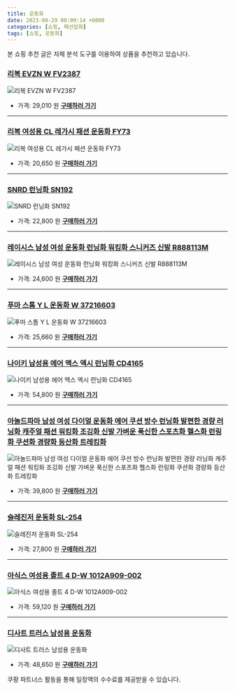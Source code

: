 ```yaml
---
title: 운동화
date: 2023-08-29 00:09:14 +0800
categories: [쇼핑, 패션잡화]
tags: [쇼핑, 운동화]
---
```

본 쇼핑 추천 글은 자체 분석 도구를 이용하여 상품을 추천하고 있습니다.
### [리복 EVZN W FV2387](https://link.coupang.com/re/AFFSDP?lptag=AF1030537&pageKey=5318730946&itemId=7730376410&vendorItemId=75020558974&traceid=V0-153-ad905120bb59967d&requestid=20230907000914544243893493&token=31850C%7CMIXED)
![리복 EVZN W FV2387](https://ads-partners.coupang.com/image1/0L5suC8bOnx73LYq0MwKxJKDxgFdeQfErU11y3eMvFu62mLyY9QVXpcHEYdJGWz563dk6cyHNGNfOj8Ew3V-ly0pD-_BVamCKdEoK8S6GSfn5GwVnIbQMxQfYhwjcvLa0XKgZfhBVJwi50A6BDbZIAY-Z7J9UN7tcs2JEXkAJidKnv-WDnbnvIWV44rrEWMmXyycBCeq-orboGPllRawLfIxtWUZOU0NFDG96lPxg4tTegXP-a8Jd0Sfc5tID25uxxz1fAdCtwjXAJe4qldW)
- 가격: 29,010 원
[**구매하러 가기**](https://link.coupang.com/re/AFFSDP?lptag=AF1030537&pageKey=5318730946&itemId=7730376410&vendorItemId=75020558974&traceid=V0-153-ad905120bb59967d&requestid=20230907000914544243893493&token=31850C%7CMIXED)
---
### [리복 여성용 CL 레가시 패션 운동화 FY73](https://link.coupang.com/re/AFFSDP?lptag=AF1030537&pageKey=5313164401&itemId=7704368694&vendorItemId=74994614010&traceid=V0-153-267cf05cbf8e312b&requestid=20230907000914544243893493&token=31850C%7CMIXED)
![리복 여성용 CL 레가시 패션 운동화 FY73](https://ads-partners.coupang.com/image1/rtKg7mpKzghXMIPHrvtxAiPEi8vArK_9rTkrVuJ5ZLEzqV1-N2LqgBof6O_H-t-CN7oHnaBmF0ebhLjTWgoRFodaZH4FfkjNWaD-TuYy5gsIFhpLvAxRJd3pxR5QY9-mVSiknsSeATUFPgLSC5-jnjgehvXv9YbE6awI3-U2mhGuLkTYsJSpIV5NX2uInttmtS2qjNpJu-h2gykJ4hNnDMFS3MRjnfhRswoittFp4d8mn5mBiRZRheAd0sHOpg03MD0iAYkk6L240C_7iTo=)
- 가격: 20,650 원
[**구매하러 가기**](https://link.coupang.com/re/AFFSDP?lptag=AF1030537&pageKey=5313164401&itemId=7704368694&vendorItemId=74994614010&traceid=V0-153-267cf05cbf8e312b&requestid=20230907000914544243893493&token=31850C%7CMIXED)
---
### [SNRD 런닝화 SN192](https://link.coupang.com/re/AFFSDP?lptag=AF1030537&pageKey=140376536&itemId=409052867&vendorItemId=4001885322&traceid=V0-153-68ff5dac68beee24&requestid=20230907000914544243893493&token=31850C%7CMIXED)
![SNRD 런닝화 SN192](https://ads-partners.coupang.com/image1/b--lTNd2rSVkDXtUb9P5tfKmPr8CLTLlMYQX5rDR3qO28joeNejjPcC606lMT6PS7r3oGLmoBP54HP_TVhMjr8jJ2rDy0Sc0JBYmwpmB5NpLLX3GOoahrqZ8mJjdRgLzDcemF3ztebpLnu4iCKQmq8YDMOvLD-HrEewRBLT6iK_gTFmRshDBdRL058sQXrHJaIzz5NCZBJ6FRsvqjse30re-dL1pmkx6QG1DCrst4wgG7W2_HUWcgKDkKzFmed8tAuU35b_e0b81dnwVbTPX)
- 가격: 22,800 원
[**구매하러 가기**](https://link.coupang.com/re/AFFSDP?lptag=AF1030537&pageKey=140376536&itemId=409052867&vendorItemId=4001885322&traceid=V0-153-68ff5dac68beee24&requestid=20230907000914544243893493&token=31850C%7CMIXED)
---
### [레이시스 남성 여성 운동화 런닝화 워킹화 스니커즈 신발 R888113M](https://link.coupang.com/re/AFFSDP?lptag=AF1030537&pageKey=6729424979&itemId=15675132843&vendorItemId=82890608326&traceid=V0-153-0391cfa5c34d57c5&clickBeacon=%2FC25seaUEKmnkek34C5vvYTvyNGii7PppfN%2Fx8OsAVktkX2WrP3rm%2FqwgDmLoFng%2BW7DR1j%2FuGkn4%2BEVDnC2scvTfLvpPyO4MjkZfpovm0Ku3i4pVQQyEfI2p9PenobxjssbZeL2XGWLE2lXPNufPauiFoIzvcAT3Zn03Eq84caZRVKhgYfhsswUeo48RLgwrtUAAbezZzpT12uLao18ktsYcx6ci6E4tfrA82JndrtHo4%2FMbx%2FXuJqgUhVHlCjvvYKywJa0UjBF%2F%2BTNj4t1ritaTm1ErpH9%2BcbFdPpxf1KRk1aDERo6bnM%2FjCAz1n98x%2F%2BvRmd6DkXqqgTAX2cWcYGw6sQg8AprHcRaAkEckmYEQiVmMvW70pv6FGaBdwMjFt%2FsrFxV6WyFcobhwWSPsV26dovxCCTm44tfGZ0PWcMuPuH1lM2Sv%2Fb76qOA7GWdtX7naY1YERECpH8ljfvmvX42aVhPdNsO87Vn9iNfZL%2Bbzv0HIs4XzxQaNpoKNDUufsdky7qMO6KLXqO89jJcmPzMzi0x7FhvagkTt5ULFpNG9OiGB8lmW%2BwPJw2LOECexlhjMaeKMQ8fZclFcN0%2FKzFJhwdPzKCTyiz7i8zqSAwN86DYYxy0jzFojwuxCi7ll%2FvphNAqIltTFwCOUjLSu6GBocbkfK%2BgXrbjkEn4c7KJM8pKFr7YEz1GZid3payKPRQvUzwOCcI8I373Abzul8p%2BWGayktQuWLb7%2BMeRzoy7EKrQyg9KVrpuQGn3EJNpLN8F%2FLZSuHiNMODQ6fn4EPlvxMLtBUj7evP2S0OnNQFbazEwXlUWLBEH7UWWqsrhgJnsH22IjX6eLdQMz3x%2BZ30vO07MdP8IWRLQ5L%2Fb7%2Fg%3D&requestid=20230907000914544243893493&token=31850C%7CMIXED)
![레이시스 남성 여성 운동화 런닝화 워킹화 스니커즈 신발 R888113M](https://ads-partners.coupang.com/image1/P0ud_Zq6BXF9E5WuP5jeEFisSHml8KsyVn4z5s-T8Q49Wn46UWV3xthGBDaqFM-8XFUNRliSS0bXQ608sHgKVGyyQ4G7hpK2e1fAIb1XpQfnzWNj1o3X91BzGs5LNK62FdQWayuaiQoO82MOVXxkPOyvIFr-1A1DM34WWAcv91j8Mfi25OFG3R81pnYmoIveuhs1AYdF5B9XXHUMTkkDVLxjmtnyiFVNFyh32FyCYc-5s8KlXgUFmOFUPvbHy07cEF4ZZXRrJ2UI_3QssKLvMqLQr4uaekvrDgiZeNEHlHUeY3CXog==)
- 가격: 24,600 원
[**구매하러 가기**](https://link.coupang.com/re/AFFSDP?lptag=AF1030537&pageKey=6729424979&itemId=15675132843&vendorItemId=82890608326&traceid=V0-153-0391cfa5c34d57c5&clickBeacon=%2FC25seaUEKmnkek34C5vvYTvyNGii7PppfN%2Fx8OsAVktkX2WrP3rm%2FqwgDmLoFng%2BW7DR1j%2FuGkn4%2BEVDnC2scvTfLvpPyO4MjkZfpovm0Ku3i4pVQQyEfI2p9PenobxjssbZeL2XGWLE2lXPNufPauiFoIzvcAT3Zn03Eq84caZRVKhgYfhsswUeo48RLgwrtUAAbezZzpT12uLao18ktsYcx6ci6E4tfrA82JndrtHo4%2FMbx%2FXuJqgUhVHlCjvvYKywJa0UjBF%2F%2BTNj4t1ritaTm1ErpH9%2BcbFdPpxf1KRk1aDERo6bnM%2FjCAz1n98x%2F%2BvRmd6DkXqqgTAX2cWcYGw6sQg8AprHcRaAkEckmYEQiVmMvW70pv6FGaBdwMjFt%2FsrFxV6WyFcobhwWSPsV26dovxCCTm44tfGZ0PWcMuPuH1lM2Sv%2Fb76qOA7GWdtX7naY1YERECpH8ljfvmvX42aVhPdNsO87Vn9iNfZL%2Bbzv0HIs4XzxQaNpoKNDUufsdky7qMO6KLXqO89jJcmPzMzi0x7FhvagkTt5ULFpNG9OiGB8lmW%2BwPJw2LOECexlhjMaeKMQ8fZclFcN0%2FKzFJhwdPzKCTyiz7i8zqSAwN86DYYxy0jzFojwuxCi7ll%2FvphNAqIltTFwCOUjLSu6GBocbkfK%2BgXrbjkEn4c7KJM8pKFr7YEz1GZid3payKPRQvUzwOCcI8I373Abzul8p%2BWGayktQuWLb7%2BMeRzoy7EKrQyg9KVrpuQGn3EJNpLN8F%2FLZSuHiNMODQ6fn4EPlvxMLtBUj7evP2S0OnNQFbazEwXlUWLBEH7UWWqsrhgJnsH22IjX6eLdQMz3x%2BZ30vO07MdP8IWRLQ5L%2Fb7%2Fg%3D&requestid=20230907000914544243893493&token=31850C%7CMIXED)
---
### [푸마 스톰 Y L 운동화 W 37216603](https://link.coupang.com/re/AFFSDP?lptag=AF1030537&pageKey=6037086633&itemId=11025736487&vendorItemId=78305313108&traceid=V0-153-5e13138ff29bae5e&requestid=20230907000914544243893493&token=31850C%7CMIXED)
![푸마 스톰 Y L 운동화 W 37216603](https://ads-partners.coupang.com/image1/ONn6GtAVzFR_Gl7hON7MqUQSCCLVsDknlExP_Okb5ccQuBtVcqQIP7wNDoAzgmMf1_2g51i4VIArzLntVqWQ1aHOWForVK-bS6GmhSE2HxuZ3CGaAeT7IxgkZMJ2mdrD6pHXY-jVTPZ1I8CtownX0s9T8s76RrnzzBSvrBledZBdZ1kS_VOJglAW0d2SytxkYsDwhVO7_LQssuc8AoPJwpwsus_iKMqM62XFnY6k7rW1hkPfqC4HLm0F0HQ-GKxM3j05QiaZbEDrbOIqS8yUBA==)
- 가격: 25,660 원
[**구매하러 가기**](https://link.coupang.com/re/AFFSDP?lptag=AF1030537&pageKey=6037086633&itemId=11025736487&vendorItemId=78305313108&traceid=V0-153-5e13138ff29bae5e&requestid=20230907000914544243893493&token=31850C%7CMIXED)
---
### [나이키 남성용 에어 맥스 엑시 런닝화 CD4165](https://link.coupang.com/re/AFFSDP?lptag=AF1030537&pageKey=5917216013&itemId=10478929354&vendorItemId=77760689528&traceid=V0-153-a11619937e824973&requestid=20230907000914544243893493&token=31850C%7CMIXED)
![나이키 남성용 에어 맥스 엑시 런닝화 CD4165](https://ads-partners.coupang.com/image1/FOaRsIgjHwvZbldlFC_xPV818VMjujjivL0ZskqKCMqzM99rKuY0EFW2Bmdw4yGPubNGuuurItMaYmL1kRQ3l1p4dyhZlWHzaWBYwtcqVf_W6bVtInaaDOzAg2yERvYawtRe8JTn5zo814MCaFY68lWqLOjU6q8uODj-YPDEXoT168NgAa7S62X6gQnuVDvpKNdxJPEhn2Qy98GnnTQbHK5zSJ0GXpYQVMH1WYw4F3N0EvyU6KTbJc2hD60NiR51CebIVlcU2Cg2B1HaR3nLOgDD)
- 가격: 54,800 원
[**구매하러 가기**](https://link.coupang.com/re/AFFSDP?lptag=AF1030537&pageKey=5917216013&itemId=10478929354&vendorItemId=77760689528&traceid=V0-153-a11619937e824973&requestid=20230907000914544243893493&token=31850C%7CMIXED)
---
### [아놀드파마 남성 여성 다이얼 운동화 에어 쿠션 방수 런닝화 발편한 경량 러닝화 캐주얼 패션 워킹화 조깅화 신발 가벼운 푹신한 스포츠화 헬스화 런링화 쿠션화 경량화 등산화 트레킹화](https://link.coupang.com/re/AFFSDP?lptag=AF1030537&pageKey=7328238421&itemId=18808699944&vendorItemId=86458369774&traceid=V0-153-9031a9cf45eab272&requestid=20230907000914544243893493&token=31850C%7CMIXED)
![아놀드파마 남성 여성 다이얼 운동화 에어 쿠션 방수 런닝화 발편한 경량 러닝화 캐주얼 패션 워킹화 조깅화 신발 가벼운 푹신한 스포츠화 헬스화 런링화 쿠션화 경량화 등산화 트레킹화](https://ads-partners.coupang.com/image1/CUekeGyv8LfB8Qx0CZQTqMrOOD-0_wXAzrbT7m-uthEjNtHssrLZTdsPQfydSlmr3GoGD5vg4CjyyHACS-kENwcWKpsESq5oqk_y7ALGdWM8xQbg8mFKEEL040_xJ4Mld9ol11eXloaiCXxywM7UUPgZopYaz247lzd12YZ8npXf25z5vy6lf10AC1G8Ovc-59IegOhyWp7YB1m9nGkK_MP1ExSwdLEViyC-nC9_VGnFL0WB5vFzcH6QNNKCpcWKEMhw9iVF97X_BgyirCltJj07ajodGMfONivB120KVQ==)
- 가격: 39,800 원
[**구매하러 가기**](https://link.coupang.com/re/AFFSDP?lptag=AF1030537&pageKey=7328238421&itemId=18808699944&vendorItemId=86458369774&traceid=V0-153-9031a9cf45eab272&requestid=20230907000914544243893493&token=31850C%7CMIXED)
---
### [슬레진저 운동화 SL-254](https://link.coupang.com/re/AFFSDP?lptag=AF1030537&pageKey=2124243&itemId=9625050&vendorItemId=3039548228&traceid=V0-153-7efaf7765db5d9f7&clickBeacon=%2FC25seaUEKmnkek34C5vvYTvyNGii7PppfN%2Fx8OsAVktkX2WrP3rm%2FqwgDmLoFng%2BW7DR1j%2FuGkn4%2BEVDnC2sX9R2pV7NRfLVdfS6uvj%2FappiIL0hh1eXFyFZjHeoxwOz5%2BydegZmGEj%2BzMC1nQscKTO%2FfrYX6RuqaYSJel35e%2BZRVKhgYfhsswUeo48RLgwrtUAAbezZzpT12uLao18ktsYcx6ci6E4tfrA82JndrtHo4%2FMbx%2FXuJqgUhVHlCjv5iVC86Eudlpdx3t9agP09QXqZu8ffSdxlDzXqugDJEMYQ8Irp%2B5fVuFX26SBu1KiZFz64rvhhWZ%2FCv665rg%2BO4953XrsUxWb63bQCBg88b6kQvzVqD4rJ8dvRZXJVnTOwfsHpSNmuqzDkA7tTvoJGBh%2FA2Em4R%2FODQiv6eVtcC2wKpmQTSN7yXILZeWvv6na5zx5bXObNOf3oH66zEujI7BcnojvaVREhk1752UmDAKwfXF92iQGghNs2Kw%2B7mxEgvQUs8T0Br3gAtgtKafPxAz%2Fgi9zQ9BlTvg5rIGq5FqqkP99CshZo1JA1lCYL3iI8EpT3tbjbFGkzRewH3ZgiJxF%2FawDh0x61vulkFjj7u6ikQTkUyFgAptXZLdKjnAkSjXBKMpBBFxh8deqZ0qDYL1WZaCqEkdtAplX14aJv46A%2FUuwGxiV7YSNElgmxZPk4aNj0Kq1ceCTiyOJenM%2BQvNodYAyYlQdxmm4Lx3Z20TtISGiE20XMLy24a9s7eECwbCVqRLflHZQks2HxCwZ8SvtVM%2Byn7%2BjQSO98Gc4oeQhhMrUyDv8bUaJeLF%2FO1ckHWRRnuyxUwzfhOADxoHw%2F5p0QYaZJEArYO6I1lM%2FDNg%3D&requestid=20230907000914544243893493&token=31850C%7CMIXED)
![슬레진저 운동화 SL-254](https://ads-partners.coupang.com/image1/tUeALMq_Gwpv-XvItVXrh7fQFN7rIBY1GhLz3j1UmBW_LYJLrkrV29Puzx3u9y_F_-br0YXDN4EQUcxwiN6kK5TUVI2LGpHVcP6Efoj64t7kNoWhX-5lWRsi8hRKCM-L5hL1ED0d19GO2HlXE9hftagXiZLZPqiHC7kqGqVnNRT4qfRObDllzJhMdbyPvvzxFaj-CNADI1Uo0479LXuF2Pil_3hXett2WQmLTILjxJWEtlQFeyiqQ4vLpg8if3MH6uvaJWR05_cR2kZ5NIY4gmQ3MqVxmoOxKFOaQT9ulrnPdL2inJA=)
- 가격: 27,800 원
[**구매하러 가기**](https://link.coupang.com/re/AFFSDP?lptag=AF1030537&pageKey=2124243&itemId=9625050&vendorItemId=3039548228&traceid=V0-153-7efaf7765db5d9f7&clickBeacon=%2FC25seaUEKmnkek34C5vvYTvyNGii7PppfN%2Fx8OsAVktkX2WrP3rm%2FqwgDmLoFng%2BW7DR1j%2FuGkn4%2BEVDnC2sX9R2pV7NRfLVdfS6uvj%2FappiIL0hh1eXFyFZjHeoxwOz5%2BydegZmGEj%2BzMC1nQscKTO%2FfrYX6RuqaYSJel35e%2BZRVKhgYfhsswUeo48RLgwrtUAAbezZzpT12uLao18ktsYcx6ci6E4tfrA82JndrtHo4%2FMbx%2FXuJqgUhVHlCjv5iVC86Eudlpdx3t9agP09QXqZu8ffSdxlDzXqugDJEMYQ8Irp%2B5fVuFX26SBu1KiZFz64rvhhWZ%2FCv665rg%2BO4953XrsUxWb63bQCBg88b6kQvzVqD4rJ8dvRZXJVnTOwfsHpSNmuqzDkA7tTvoJGBh%2FA2Em4R%2FODQiv6eVtcC2wKpmQTSN7yXILZeWvv6na5zx5bXObNOf3oH66zEujI7BcnojvaVREhk1752UmDAKwfXF92iQGghNs2Kw%2B7mxEgvQUs8T0Br3gAtgtKafPxAz%2Fgi9zQ9BlTvg5rIGq5FqqkP99CshZo1JA1lCYL3iI8EpT3tbjbFGkzRewH3ZgiJxF%2FawDh0x61vulkFjj7u6ikQTkUyFgAptXZLdKjnAkSjXBKMpBBFxh8deqZ0qDYL1WZaCqEkdtAplX14aJv46A%2FUuwGxiV7YSNElgmxZPk4aNj0Kq1ceCTiyOJenM%2BQvNodYAyYlQdxmm4Lx3Z20TtISGiE20XMLy24a9s7eECwbCVqRLflHZQks2HxCwZ8SvtVM%2Byn7%2BjQSO98Gc4oeQhhMrUyDv8bUaJeLF%2FO1ckHWRRnuyxUwzfhOADxoHw%2F5p0QYaZJEArYO6I1lM%2FDNg%3D&requestid=20230907000914544243893493&token=31850C%7CMIXED)
---
### [아식스 여성용 졸트 4 D-W 1012A909-002](https://link.coupang.com/re/AFFSDP?lptag=AF1030537&pageKey=7249440662&itemId=18437316439&vendorItemId=85578593816&traceid=V0-153-e070b0b5cbd23645&requestid=20230907000914544243893493&token=31850C%7CMIXED)
![아식스 여성용 졸트 4 D-W 1012A909-002](https://ads-partners.coupang.com/image1/Tbds-yhbFmwxFQu7TfQXzmVpqFYcV0wvrTIVUI0ltvJKZo-UgcJkbLpS2ZwT8PJIkeF8eE3VpZZLHM_oa54eD5IBb7W8-0sLsxbF40UxyMPWpYqZ9CzDNap4HQCmgyjVQ3YD2oWsIu8sj-lm3TK6GtmArcBvdwv6vu35EibWBjP6SQ_ApIh8Chia1_xeB0EmyQkZr7af_IShgRrDGyRrCu5FztfolK8GjjzKEUpH5peZCGihQBuGJ8sP1xDiYcH5ciIuM0hssok6Ew1NDccH540=)
- 가격: 59,120 원
[**구매하러 가기**](https://link.coupang.com/re/AFFSDP?lptag=AF1030537&pageKey=7249440662&itemId=18437316439&vendorItemId=85578593816&traceid=V0-153-e070b0b5cbd23645&requestid=20230907000914544243893493&token=31850C%7CMIXED)
---
### [디사트 트러스 남성용 운동화](https://link.coupang.com/re/AFFSDP?lptag=AF1030537&pageKey=7164640273&itemId=18037519415&vendorItemId=85847719292&traceid=V0-153-6f9490c72fd132b6&clickBeacon=%2FC25seaUEKmnkek34C5vvYTvyNGii7PppfN%2Fx8OsAVktkX2WrP3rm%2FqwgDmLoFng%2BW7DR1j%2FuGkn4%2BEVDnC2sfjKBUXtm5gke96qKZXC4YhpiIL0hh1eXFyFZjHeoxwOkiRkEGSFA5vCVz1IZ2BXfTeXGH8ShUZGxLHLiLZPHTKZRVKhgYfhsswUeo48RLgwrtUAAbezZzpT12uLao18ktsYcx6ci6E4tfrA82JndrtHo4%2FMbx%2FXuJqgUhVHlCjvzEh0kNUUCic0klQVQQesvGQc3Tw9m%2BMF%2BFjpINBnjZXmFe0i0q%2BGnm7z0vO7I%2BOMaDrlCuZBCjalGWSnZKtxr1Z1gVdTm8rV4mm1StQseukd%2BMhEQTnPXvjq1ij3WyYEwfsHpSNmuqzDkA7tTvoJGBh%2FA2Em4R%2FODQiv6eVtcC2AiRdfYqrsSBys6eq1S33JA9fBqqWJUWc1CTykqUhuMHkiYNoG3TzQin1qJNSHr1%2FwMl3Q2cJhd8ndWP7T8GOUH9%2FdbjeibB9Rls3qW5KsibBcnojvaVREhk1752UmDAKwfXF92iQGghNs2Kw%2B7mxEI5M6o%2FkwTaPRzHL7YrrkgfX2w6SGsq8rHQn8eE3x2JXrnvcwsM%2FlOV3Z6oGLi8jIpY6NR3l2Hz0sqqNkJhix94XQH%2BsaWf1ZDfwossapmCGAj4wIxiPFVPQ7xB7EIwT%2BAnighyM8l%2FYf1jJYf5DrPydQcz0EHnurQfykCsVSPV%2BT4hE9dOhhk7mvLdnPucPuXTMd11zb0k6a5PSrwrxR4WJqk4QxA3L%2BZE%2BZ4z4uoNQNUyQ8ytjoDb49ZDh2MmKH7pBu9gErBXqe42qjtFbDnMladxPSpWJ00B7gX3nIvc4%3D&requestid=20230907000914544243893493&token=31850C%7CMIXED)
![디사트 트러스 남성용 운동화](https://ads-partners.coupang.com/image1/eBd88KJT1r_FLF5IeDGNQie3gOi4xcTyxvWs8bLb8GqRASc8VCgmmZm7d1jIC79f5tG_uq2CRZwxULCq9AOglOZ3L-BNFdJ6cBl7oZ-gX752mhmHT0GeOca0QBR4SSBM-aiAkiiwkMzGsa5gHy3iq9hs5htDeYUAhoqr10olLVt6MD4Qp1XCM9vJZyGAeT8_IcDBHRJOxcnymPfNhAbm5hdAZ-_FbFfoBmcrnwXzx3jkysIj5jTPLcST6_k0a7a1EWGfpPfCMbo5cmyJRcHNoQH2SLIMObdNXMW8yHLnVDo8UOXn8w==)
- 가격: 48,650 원
[**구매하러 가기**](https://link.coupang.com/re/AFFSDP?lptag=AF1030537&pageKey=7164640273&itemId=18037519415&vendorItemId=85847719292&traceid=V0-153-6f9490c72fd132b6&clickBeacon=%2FC25seaUEKmnkek34C5vvYTvyNGii7PppfN%2Fx8OsAVktkX2WrP3rm%2FqwgDmLoFng%2BW7DR1j%2FuGkn4%2BEVDnC2sfjKBUXtm5gke96qKZXC4YhpiIL0hh1eXFyFZjHeoxwOkiRkEGSFA5vCVz1IZ2BXfTeXGH8ShUZGxLHLiLZPHTKZRVKhgYfhsswUeo48RLgwrtUAAbezZzpT12uLao18ktsYcx6ci6E4tfrA82JndrtHo4%2FMbx%2FXuJqgUhVHlCjvzEh0kNUUCic0klQVQQesvGQc3Tw9m%2BMF%2BFjpINBnjZXmFe0i0q%2BGnm7z0vO7I%2BOMaDrlCuZBCjalGWSnZKtxr1Z1gVdTm8rV4mm1StQseukd%2BMhEQTnPXvjq1ij3WyYEwfsHpSNmuqzDkA7tTvoJGBh%2FA2Em4R%2FODQiv6eVtcC2AiRdfYqrsSBys6eq1S33JA9fBqqWJUWc1CTykqUhuMHkiYNoG3TzQin1qJNSHr1%2FwMl3Q2cJhd8ndWP7T8GOUH9%2FdbjeibB9Rls3qW5KsibBcnojvaVREhk1752UmDAKwfXF92iQGghNs2Kw%2B7mxEI5M6o%2FkwTaPRzHL7YrrkgfX2w6SGsq8rHQn8eE3x2JXrnvcwsM%2FlOV3Z6oGLi8jIpY6NR3l2Hz0sqqNkJhix94XQH%2BsaWf1ZDfwossapmCGAj4wIxiPFVPQ7xB7EIwT%2BAnighyM8l%2FYf1jJYf5DrPydQcz0EHnurQfykCsVSPV%2BT4hE9dOhhk7mvLdnPucPuXTMd11zb0k6a5PSrwrxR4WJqk4QxA3L%2BZE%2BZ4z4uoNQNUyQ8ytjoDb49ZDh2MmKH7pBu9gErBXqe42qjtFbDnMladxPSpWJ00B7gX3nIvc4%3D&requestid=20230907000914544243893493&token=31850C%7CMIXED)


쿠팡 파트너스 활동을 통해 일정액의 수수료를 제공받을 수 있습니다.

